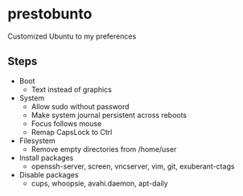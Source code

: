 # prestobunto
Customized Ubuntu to my preferences

## Steps

- Boot
  - Text instead of graphics
- System
  - Allow sudo without password
  - Make system journal persistent across reboots
  - Focus follows mouse
  - Remap CapsLock to Ctrl
- Filesystem
  - Remove empty directories from /home/user
- Install packages
  - openssh-server, screen, vncserver, vim, git, exuberant-ctags
- Disable packages
  - cups, whoopsie, avahi.daemon, apt-daily
